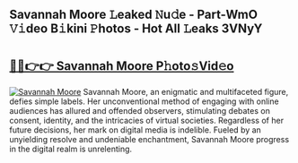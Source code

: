 ## Savannah Moore 𝙻eaked 𝙽u𝚍e - Part-WmO 𝚅𝚒deo B𝚒kini 𝙿hotos - Hot All 𝙻eaks 3VNyY

# <h2><a href="http://ld74r7c.urlbe.top/?page=Savannah+Moore">🔗🔗👉👉 Savannah Moore P𝚑oto𝚜Vid𝚎o</a></h2>

[![Savannah Moore](https://i.imgur.com/eBuTRDB.gif)](http://ld74r7c.urlbe.top/?page=Savannah+Moore)
Savannah Moore, an enigmatic and multifaceted figure, defies simple labels. Her unconventional method of engaging with online audiences has allured and offended observers, stimulating debates on consent, identity, and the intricacies of virtual societies. Regardless of her future decisions, her mark on digital media is indelible. Fueled by an unyielding resolve and undeniable enchantment, Savannah Moore progress in the digital realm is unrelenting.

